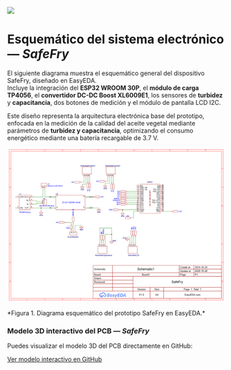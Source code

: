 <p align="left">
  <img src="https://github.com/user-attachments/assets/2cae9b13-d1de-4a5a-a827-643818c98091" width="200">
</p>

# Esquemático del sistema electrónico — *SafeFry*

El siguiente diagrama muestra el esquemático general del dispositivo SafeFry, diseñado en EasyEDA.  
Incluye la integración del **ESP32 WROOM 30P**, el **módulo de carga TP4056**, el **convertidor DC-DC Boost XL6009E1**, los sensores de **turbidez** y **capacitancia**, dos botones de medición y el módulo de pantalla LCD I2C.


Este diseño representa la arquitectura electrónica base del prototipo, enfocada en la medición de la calidad del aceite vegetal mediante parámetros de **turbidez y capacitancia**, optimizando el consumo energético mediante una batería recargable de 3.7 V.

<p align="center">
  <img src="../Im%C3%A1genes/SCH_Schematic1_1-P1_2025-10-29.png" width="1000">
</p>
*Figura 1. Diagrama esquemático del prototipo SafeFry en EasyEDA.*


### Modelo 3D interactivo del PCB — *SafeFry*

Puedes visualizar el modelo 3D del PCB directamente en GitHub:

[Ver modelo interactivo en GitHub](https://github.com/vanesarioja29/Proyectos-de-Ingenieria-a-1/blob/main/Proyectos%20de%20Ingenier%C3%ADa/Im%C3%A1genes/3D_PCB1_2025-10-29%20(1).glb)
